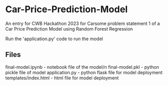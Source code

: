 # Car-Price-Prediction-Model
An entry for CWB Hackathon 2023 for Carsome problem statement 1 of a Car Price Prediction Model using Random Forest Regression

Run the 'application.py' code to run the model

## Files
final-model.ipynb - notebook file of the model/n
final-model.pkl - python pickle file of model
application.py - python flask file for model deployment
templates/index.html - html file for model deployment
